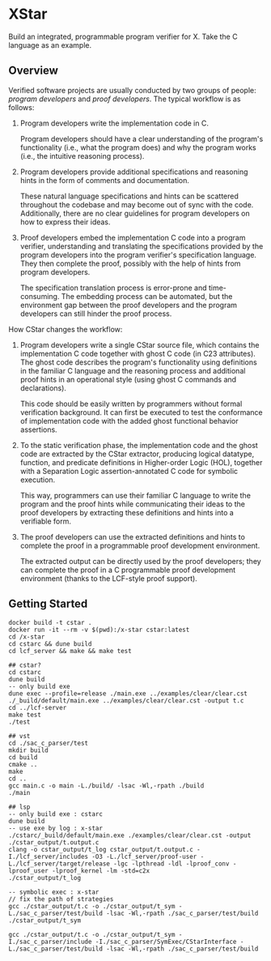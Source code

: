 # XStar
Build an integrated, programmable program verifier for X. Take the C language as an example.

## Overview

Verified software projects are usually conducted by two groups of people: _program developers_ and _proof developers_. The typical workflow is as follows:

1. Program developers write the implementation code in C.

    Program developers should have a clear understanding of the program's functionality (i.e., what the program does) and why the program works (i.e., the intuitive reasoning process).

2. Program developers provide additional specifications and reasoning hints in the form of comments and documentation.

    These natural language specifications and hints can be scattered throughout the codebase and may become out of sync with the code. Additionally, there are no clear guidelines for program developers on how to express their ideas.

3. Proof developers embed the implementation C code into a program verifier, understanding and translating the specifications provided by the program developers into the program verifier's specification language. They then complete the proof, possibly with the help of hints from program developers.

    The specification translation process is error-prone and time-consuming. The embedding process can be automated, but the environment gap between the proof developers and the program developers can still hinder the proof process.

How CStar changes the workflow:

1. Program developers write a single CStar source file, which contains the implementation C code together with ghost C code (in C23 attributes). The ghost code describes the program's functionality using definitions in the familiar C language and the reasoning process and additional proof hints in an operational style (using ghost C commands and declarations).

    This code should be easily written by programmers without formal verification background. It can first be executed to test the conformance of implementation code with the added ghost functional behavior assertions.

2. To the static verification phase, the implementation code and the ghost code are extracted by the CStar extractor, producing logical datatype, function, and predicate definitions in Higher-order Logic (HOL), together with a Separation Logic assertion-annotated C code for symbolic execution.

    This way, programmers can use their familiar C language to write the program and the proof hints while communicating their ideas to the proof developers by extracting these definitions and hints into a verifiable form.

3. The proof developers can use the extracted definitions and hints to complete the proof in a programmable proof development environment.

    The extracted output can be directly used by the proof developers; they can complete the proof in a C programmable proof development environment (thanks to the LCF-style proof support).

## Getting Started
```
docker build -t cstar .
docker run -it --rm -v $(pwd):/x-star cstar:latest
cd /x-star
cd cstarc && dune build
cd lcf_server && make && make test

## cstar?
cd cstarc
dune build
-- only build exe
dune exec --profile=release ./main.exe ../examples/clear/clear.cst
./_build/default/main.exe ../examples/clear/clear.cst -output t.c
cd ../lcf-server
make test
./test

## vst
cd ./sac_c_parser/test
mkdir build
cd build
cmake ..
make
cd ..
gcc main.c -o main -L./build/ -lsac -Wl,-rpath ./build
./main

## lsp
-- only build exe : cstarc
dune build
-- use exe by log : x-star
./cstarc/_build/default/main.exe ./examples/clear/clear.cst -output ./cstar_output/t.output.c
clang -o cstar_output/t_log cstar_output/t.output.c -I./lcf_server/includes -O3 -L./lcf_server/proof-user -L./lcf_server/target/release -lgc -lpthread -ldl -lproof_conv -lproof_user -lproof_kernel -lm -std=c2x
./cstar_output/t_log

-- symbolic exec : x-star
// fix the path of strategies
gcc ./cstar_output/t.c -o ./cstar_output/t_sym -L./sac_c_parser/test/build -lsac -Wl,-rpath ./sac_c_parser/test/build
./cstar_output/t_sym

gcc ./cstar_output/t.c -o ./cstar_output/t_sym -I./sac_c_parser/include -I./sac_c_parser/SymExec/CStarInterface -L./sac_c_parser/test/build -lsac -Wl,-rpath ./sac_c_parser/test/build
```